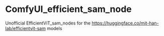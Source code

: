 # ComfyUI_efficient_sam_node
Unofficial EfficientViT_sam_nodes for the https://huggingface.co/mit-han-lab/efficientvit-sam models
